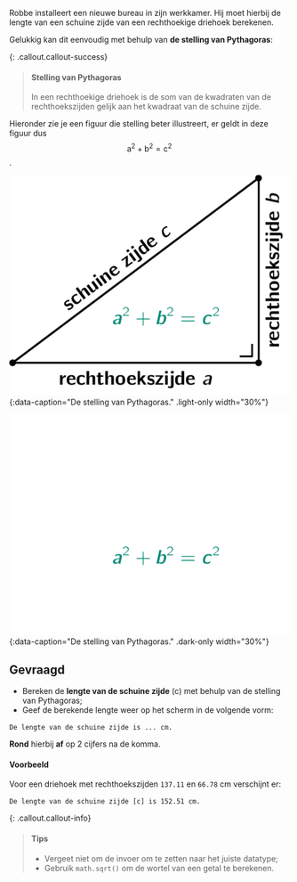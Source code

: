 Robbe installeert een nieuwe bureau in zijn werkkamer. Hij moet hierbij de lengte van een schuine zijde van een rechthoekige driehoek berekenen. 

Gelukkig kan dit eenvoudig met behulp van **de stelling van Pythagoras**:

{: .callout.callout-success}
>#### Stelling van Pythagoras
> In een rechthoekige driehoek is de som van de kwadraten van de rechthoekszijden gelijk aan het kwadraat van de schuine zijde.

Hieronder zie je een figuur die stelling beter illustreert, er geldt in deze figuur dus $$\mathsf{a^2+b^2 = c^2}$$.

![De stelling van Pythagoras.](media/image.png "De stelling van Pythagoras."){:data-caption="De stelling van Pythagoras." .light-only width="30%"}

![De stelling van Pythagoras.](media/image_dark.png "De stelling van Pythagoras."){:data-caption="De stelling van Pythagoras." .dark-only width="30%"}


## Gevraagd
- Bereken de **lengte van de schuine zijde** (c) met behulp van de stelling van Pythagoras;
- Geef de berekende lengte weer op het scherm in de volgende vorm: 

```
De lengte van de schuine zijde is ... cm.
```

**Rond** hierbij **af** op 2 cijfers na de komma.

#### Voorbeeld

Voor een driehoek met rechthoekszijden `137.11` en `66.78` cm verschijnt er:

```
De lengte van de schuine zijde [c] is 152.51 cm.
```

{: .callout.callout-info}
>#### Tips
> - Vergeet niet om de invoer om te zetten naar het juiste datatype;
> - Gebruik `math.sqrt()` om de wortel van een getal te berekenen.
